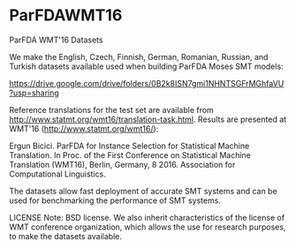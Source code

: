 # ParFDAWMT16
ParFDA WMT'16 Datasets

We make the English, Czech, Finnish, German, Romanian, Russian, and Turkish datasets available used when building ParFDA Moses SMT models:

https://drive.google.com/drive/folders/0B2k8ISN7gmi1NHNTSGFrMGhfaVU?usp=sharing

Reference translations for the test set are available from http://www.statmt.org/wmt16/translation-task.html. Results are presented at WMT'16 (http://www.statmt.org/wmt16/):

Ergun Bicici. ParFDA for Instance Selection for Statistical Machine Translation. In Proc. of the First Conference on Statistical Machine Translation (WMT16), Berlin, Germany, 8 2016. Association for Computational Linguistics.

The datasets allow fast deployment of accurate SMT systems and can be used for benchmarking the performance of SMT systems.

LICENSE Note: BSD license. We also inherit characteristics of the license of WMT conference organization, which allows the use for research purposes, to make the datasets available.
